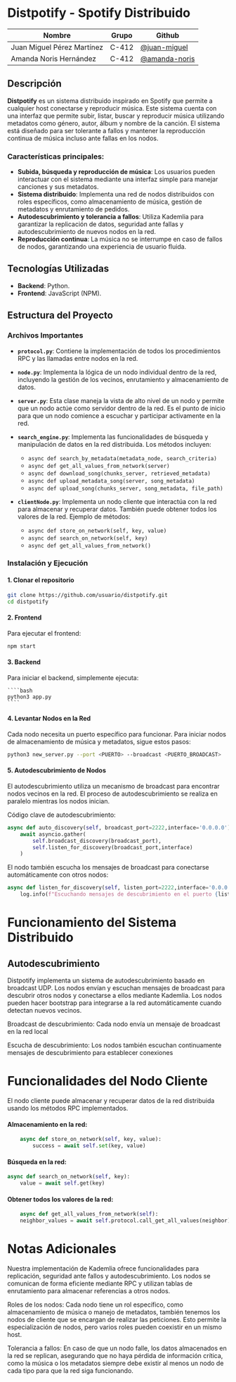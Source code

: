 # Distpotify - Spotify Distribuido

| **Nombre**                   | **Grupo** | **Github**                                           |
|------------------------------|-----------|------------------------------------------------------|
| Juan Miguel Pérez Martínez    | C-412     | [@juan-miguel](https://github.com/JuanMiguel01)       |
| Amanda Noris Hernández        | C-412     | [@amanda-noris](https://github.com/amandanoris)     |

## Descripción

**Distpotify** es un sistema distribuido inspirado en Spotify que permite a cualquier host conectarse y reproducir música. Este sistema cuenta con una interfaz que permite subir, listar, buscar y reproducir música utilizando metadatos como género, autor, álbum y nombre de la canción. El sistema está diseñado para ser tolerante a fallos y mantener la reproducción continua de música incluso ante fallas en los nodos.

### Características principales:

- **Subida, búsqueda y reproducción de música**: Los usuarios pueden interactuar con el sistema mediante una interfaz simple para manejar canciones y sus metadatos.
- **Sistema distribuido**: Implementa una red de nodos distribuidos con roles específicos, como almacenamiento de música, gestión de metadatos y enrutamiento de pedidos.
- **Autodescubrimiento y tolerancia a fallos**: Utiliza Kademlia para garantizar la replicación de datos, seguridad ante fallas y autodescubrimiento de nuevos nodos en la red.
- **Reproducción continua**: La música no se interrumpe en caso de fallos de nodos, garantizando una experiencia de usuario fluida.

## Tecnologías Utilizadas

- **Backend**: Python.
- **Frontend**: JavaScript (NPM).


## Estructura del Proyecto

### Archivos Importantes

- **`protocol.py`**: Contiene la implementación de todos los procedimientos RPC y las llamadas entre nodos en la red.
  
- **`node.py`**: Implementa la lógica de un nodo individual dentro de la red, incluyendo la gestión de los vecinos, enrutamiento y almacenamiento de datos.
  
- **`server.py`**: Esta clase maneja la vista de alto nivel de un nodo y permite que un nodo actúe como servidor dentro de la red. Es el punto de inicio para que un nodo comience a escuchar y participar activamente en la red.

- **`search_engine.py`**: Implementa las funcionalidades de búsqueda y manipulación de datos en la red distribuida. Los métodos incluyen:
  - `async def search_by_metadata(metadata_node, search_criteria)`
  - `async def get_all_values_from_network(server)`
  - `async def download_song(chunks_server, retrieved_metadata)`
  - `async def upload_metadata_song(server, song_metadata)`
  - `async def upload_song(chunks_server, song_metadata, file_path)`

- **`clientNode.py`**: Implementa un nodo cliente que interactúa con la red para almacenar y recuperar datos. También puede obtener todos los valores de la red. Ejemplo de métodos:
  - `async def store_on_network(self, key, value)`
  - `async def search_on_network(self, key)`
  - `async def get_all_values_from_network()`

### Instalación y Ejecución

#### 1. Clonar el repositorio

```bash
git clone https://github.com/usuario/distpotify.git
cd distpotify
````

#### 2. Frontend
Para ejecutar el frontend:

````bash
npm start
````

#### 3. Backend
Para iniciar el backend, simplemente ejecuta:
    
    ````bash
    python3 app.py
    ````

#### 4. Levantar Nodos en la Red
Cada nodo necesita un puerto específico para funcionar. Para iniciar nodos de almacenamiento de música y metadatos, sigue estos pasos:

````bash
python3 new_server.py --port <PUERTO> --broadcast <PUERTO_BROADCAST>
````
#### 5. Autodescubrimiento de Nodos
El autodescubrimiento utiliza un mecanismo de broadcast para encontrar nodos vecinos en la red. El proceso de autodescubrimiento se realiza en paralelo mientras los nodos inician.

Código clave de autodescubrimiento:

````python
async def auto_discovery(self, broadcast_port=2222,interface='0.0.0.0'):
    await asyncio.gather(
        self.broadcast_discovery(broadcast_port),
        self.listen_for_discovery(broadcast_port,interface)
    )
````
El nodo también escucha los mensajes de broadcast para conectarse automáticamente con otros nodos:

````python	
async def listen_for_discovery(self, listen_port=2222,interface='0.0.0.0'):
    log.info(f"Escuchando mensajes de descubrimiento en el puerto {listen_port}")
````



# Funcionamiento del Sistema Distribuido
## Autodescubrimiento
Distpotify implementa un sistema de autodescubrimiento basado en broadcast UDP. Los nodos envían y escuchan mensajes de broadcast para descubrir otros nodos y conectarse a ellos mediante Kademlia. Los nodos pueden hacer bootstrap para integrarse a la red automáticamente cuando detectan nuevos vecinos.

Broadcast de descubrimiento: Cada nodo envía un mensaje de broadcast en la red local

Escucha de descubrimiento: Los nodos también escuchan continuamente mensajes de descubrimiento para establecer conexiones

# Funcionalidades del Nodo Cliente
El nodo cliente puede almacenar y recuperar datos de la red distribuida usando los métodos RPC implementados.

#### Almacenamiento en la red:

````python	
    async def store_on_network(self, key, value):
        success = await self.set(key, value)
````

#### Búsqueda en la red:

````python 
async def search_on_network(self, key):
    value = await self.get(key)
````

#### Obtener todos los valores de la red:

````python 
    async def get_all_values_from_network(self):
    neighbor_values = await self.protocol.call_get_all_values(neighbor)
````


# Notas Adicionales
Nuestra implementación de Kademlia ofrece funcionalidades para replicación, seguridad ante fallos y autodescubrimiento. Los nodos se comunican de forma eficiente mediante RPC y utilizan tablas de enrutamiento para almacenar referencias a otros nodos.

Roles de los nodos: Cada nodo tiene un rol específico, como almacenamiento de música o manejo de metadatos, también tenemos los nodos de cliente que se encargan de realizar las peticiones. Esto permite la especialización de nodos, pero varios roles pueden coexistir en un mismo host.

Tolerancia a fallos: En caso de que un nodo falle, los datos almacenados en la red se replican, asegurando que no haya pérdida de información crítica, como la música o los metadatos siempre debe existir al menos un nodo de cada tipo para que la red siga funcionando.
